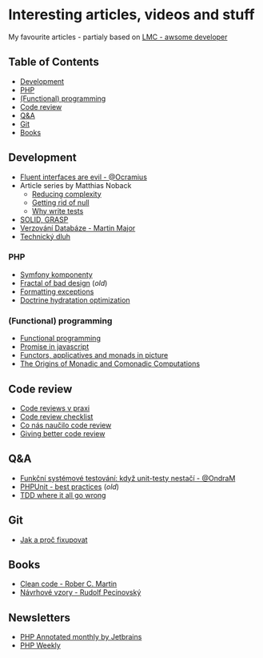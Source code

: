 # Interesting articles, videos and stuff

My favourite articles - partialy based on [LMC - awsome developer](https://github.com/lmc-eu/awesome-developer)

## Table of Contents
- [Development](#development)
- [PHP](#php)
- [(Functional) programming](#functional-programming)
- [Code review](#code-review)
- [Q&A](#qa)
- [Git](#git)
- [Books](#books)


## Development
- [Fluent interfaces are evil - @Ocramius](https://ocramius.github.io/blog/fluent-interfaces-are-evil/)
- Article series by Matthias Noback
    - [Reducing complexity](https://www.ibuildings.nl/blog/2016/01/programming-guidelines-part-1-reducing-complexity)
    - [Getting rid of null](https://www.ibuildings.nl/blog/2016/01/programming-guidelines-part-2-getting-rid-null)
    - [Why write tests](https://www.ibuildings.nl/blog/2016/08/why-write-tests)
- [SOLID, GRASP](https://www.zdrojak.cz/serialy/principy-objektove-orientovaneho-navrhu/)
- [Verzování Databáze - Martin Major](https://www.youtube.com/watch?v=KTmlw5AKM8E)
- [Technický dluh](http://blog.think-forth.com/2016/01/21/technicky-dluh/)

### PHP
- [Symfony komponenty](https://www.zdrojak.cz/serialy/symfony-po-kruckach/)
- [Fractal of bad design](http://eev.ee/blog/2012/04/09/php-a-fractal-of-bad-design/) (_old_)
- [Formatting exceptions](http://rosstuck.com/formatting-exception-messages/)
- [Doctrine hydratation optimization](https://ocramius.github.io/blog/doctrine-orm-optimization-hydration/)

### (Functional) programming
- [Functional programming](https://speakerdeck.com/pwm/functional-programming-in-php)
- [Promise in javascript](https://www.zdrojak.cz/clanky/promise-v-javascriptu/)
- [Functors, applicatives and monads in picture](http://adit.io/posts/2013-04-17-functors,_applicatives,_and_monads_in_pictures.html)
- [The Origins of Monadic and Comonadic Computations](https://www.youtube.com/watch?v=mqCsfYERzzE)

## Code review
- [Code reviews v praxi](https://www.zdrojak.cz/clanky/code-reviews-praxi/])
- [Code review checklist](https://www.zdrojak.cz/clanky/code-review-checklist/)
- [Co nás naučilo code review](https://www.zdrojak.cz/clanky/co-nas-naucilo-code-review/)
- [Giving better code review](https://medium.com/@mrjoelkemp/giving-better-code-reviews-16109e0fdd36)

## Q&A
- [Funkční systémové testování: když unit-testy nestačí - @OndraM](http://prvnivcesku.cz/systemove-testovani/)
- [PHPUnit - best practices](https://thephp.cc/news/2016/02/questioning-phpunit-best-practices) (_old_)
- [TDD where it all go wrong](https://www.youtube.com/watch?v=EZ05e7EMOLM)

## Git
- [Jak a proč fixupovat](https://filip-prochazka.com/blog/git-fixup)

## Books
- [Clean code - Rober C. Martin](https://www.amazon.com/Clean-Code-Handbook-Software-Craftsmanship/dp/0132350882)
- [Návrhové vzory - Rudolf Pecinovský](http://knihy.pecinovsky.cz/vzory/index.html)

## Newsletters
- [PHP Annotated monthly by Jetbrains](https://blog.jetbrains.com/phpstorm/category/php-annotated-monthly/)
- [PHP Weekly](http://www.phpweekly.com/)
